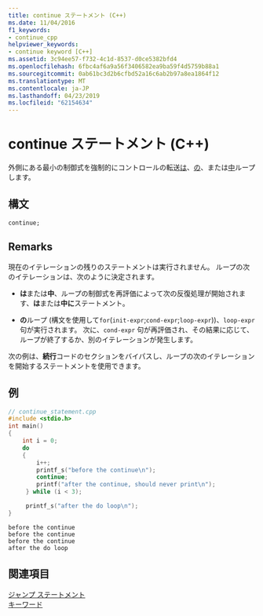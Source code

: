 ```yaml
---
title: continue ステートメント (C++)
ms.date: 11/04/2016
f1_keywords:
- continue_cpp
helpviewer_keywords:
- continue keyword [C++]
ms.assetid: 3c94ee57-f732-4c1d-8537-d0ce5382bfd4
ms.openlocfilehash: 6fbc4af6a9a56f3406582ea9ba59f4d5759b88a1
ms.sourcegitcommit: 0ab61bc3d2b6cfbd52a16c6ab2b97a8ea1864f12
ms.translationtype: MT
ms.contentlocale: ja-JP
ms.lasthandoff: 04/23/2019
ms.locfileid: "62154634"
---
```

# <a name="continue-statement-c"></a>continue ステートメント (C++)

外側にある最小の制御式を強制的にコントロールの転送[は](../cpp/do-while-statement-cpp.md)、[の](../cpp/for-statement-cpp.md)、または[中](../cpp/while-statement-cpp.md)ループします。

## <a name="syntax"></a>構文

```
continue;
```

## <a name="remarks"></a>Remarks

現在のイテレーションの残りのステートメントは実行されません。 ループの次のイテレーションは、次のように決定されます。

- **は**または**中**、ループの制御式を再評価によって次の反復処理が開始されます、**は**または**中に**ステートメント。

- **の**ループ (構文を使用して`for`(`init-expr`;`cond-expr`;`loop-expr`))、`loop-expr`句が実行されます。 次に、`cond-expr` 句が再評価され、その結果に応じて、ループが終了するか、別のイテレーションが発生します。

次の例は、**続行**コードのセクションをバイパスし、ループの次のイテレーションを開始するステートメントを使用できます。

## <a name="example"></a>例

```cpp
// continue_statement.cpp
#include <stdio.h>
int main()
{
    int i = 0;
    do
    {
        i++;
        printf_s("before the continue\n");
        continue;
        printf("after the continue, should never print\n");
     } while (i < 3);

     printf_s("after the do loop\n");
}
```

```Output
before the continue
before the continue
before the continue
after the do loop
```

## <a name="see-also"></a>関連項目

[ジャンプ ステートメント](../cpp/jump-statements-cpp.md)<br/>
[キーワード](../cpp/keywords-cpp.md)